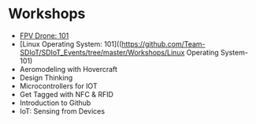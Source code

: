 # Workshops
+ [FPV Drone: 101](https://github.com/Team-SDIoT/SDIoT_Events/tree/master/Workshops/FPV-Drone-Racing-101)
+ [Linux Operating System: 101]((https://github.com/Team-SDIoT/SDIoT_Events/tree/master/Workshops/Linux Operating System- 101)
+ Aeromodeling with Hovercraft
+ Design Thinking
+ Microcontrollers for IOT
+ Get Tagged with NFC & RFID
+ Introduction to Github
+ IoT: Sensing from Devices
